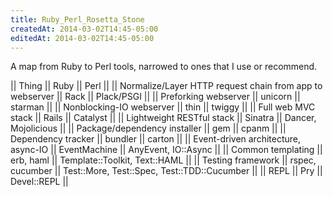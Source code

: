 ```yaml
---
title: Ruby_Perl_Rosetta_Stone
createdAt: 2014-03-02T14:45-05:00
editedAt: 2014-03-02T14:45-05:00
---
```


A map from Ruby to Perl tools, narrowed to ones that I use or recommend.

|| Thing                                                    || Ruby            || Perl                                        ||
|| Normalize/Layer HTTP request chain from app to webserver || Rack            || Plack/PSGI                                  ||
|| Preforking webserver                                     || unicorn         || starman                                     ||
|| Nonblocking-IO webserver                                 || thin            || twiggy                                      ||
|| Full web MVC stack                                       || Rails           || Catalyst                                    ||
|| Lightweight RESTful stack                                || Sinatra         || Dancer, Mojolicious                         ||
|| Package/dependency installer                             || gem             || cpanm                                       ||
|| Dependency tracker                                       || bundler         || carton                                      ||
|| Event-driven architecture, async-IO                      || EventMachine    || AnyEvent, IO::Async                         ||
|| Common templating                                        || erb, haml       || Template::Toolkit, Text::HAML               ||
|| Testing framework                                        || rspec, cucumber || Test::More, Test::Spec, Test::TDD::Cucumber ||
|| REPL                                                     || Pry             || Devel::REPL                                 ||


